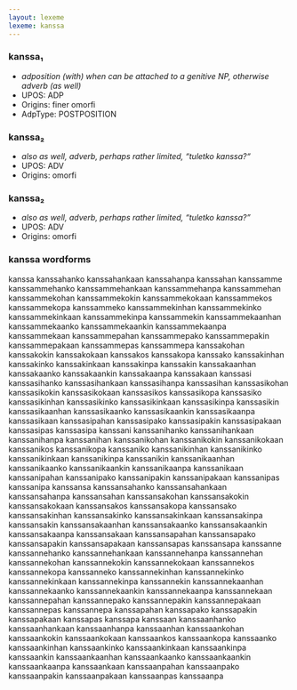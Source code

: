 ```yaml
---
layout: lexeme
lexeme: kanssa
---
```


###  kanssa₁

* _adposition (with) when can be attached to a genitive NP, otherwise adverb (as well)_
* UPOS:  ADP
* Origins: finer omorfi 
* AdpType:  POSTPOSITION


###  kanssa₂

* _also as well, adverb, perhaps rather limited, “tuletko kanssa?“_
* UPOS:  ADV
* Origins: omorfi 


###  kanssa₂

* _also as well, adverb, perhaps rather limited, “tuletko kanssa?”_
* UPOS:  ADV
* Origins: omorfi 


### kanssa wordforms

kanssa
kanssahanko
kanssahankaan
kanssahanpa
kanssahan
kanssamme
kanssammehanko
kanssammehankaan
kanssammehanpa
kanssammehan
kanssammekohan
kanssammekokin
kanssammekokaan
kanssammekos
kanssammekopa
kanssammeko
kanssammekinhan
kanssammekinko
kanssammekinkaan
kanssammekinpa
kanssammekin
kanssammekaanhan
kanssammekaanko
kanssammekaankin
kanssammekaanpa
kanssammekaan
kanssammepahan
kanssammepako
kanssammepakin
kanssammepakaan
kanssammepas
kanssammepa
kanssakohan
kanssakokin
kanssakokaan
kanssakos
kanssakopa
kanssako
kanssakinhan
kanssakinko
kanssakinkaan
kanssakinpa
kanssakin
kanssakaanhan
kanssakaanko
kanssakaankin
kanssakaanpa
kanssakaan
kanssasi
kanssasihanko
kanssasihankaan
kanssasihanpa
kanssasihan
kanssasikohan
kanssasikokin
kanssasikokaan
kanssasikos
kanssasikopa
kanssasiko
kanssasikinhan
kanssasikinko
kanssasikinkaan
kanssasikinpa
kanssasikin
kanssasikaanhan
kanssasikaanko
kanssasikaankin
kanssasikaanpa
kanssasikaan
kanssasipahan
kanssasipako
kanssasipakin
kanssasipakaan
kanssasipas
kanssasipa
kanssani
kanssanihanko
kanssanihankaan
kanssanihanpa
kanssanihan
kanssanikohan
kanssanikokin
kanssanikokaan
kanssanikos
kanssanikopa
kanssaniko
kanssanikinhan
kanssanikinko
kanssanikinkaan
kanssanikinpa
kanssanikin
kanssanikaanhan
kanssanikaanko
kanssanikaankin
kanssanikaanpa
kanssanikaan
kanssanipahan
kanssanipako
kanssanipakin
kanssanipakaan
kanssanipas
kanssanipa
kanssansa
kanssansahanko
kanssansahankaan
kanssansahanpa
kanssansahan
kanssansakohan
kanssansakokin
kanssansakokaan
kanssansakos
kanssansakopa
kanssansako
kanssansakinhan
kanssansakinko
kanssansakinkaan
kanssansakinpa
kanssansakin
kanssansakaanhan
kanssansakaanko
kanssansakaankin
kanssansakaanpa
kanssansakaan
kanssansapahan
kanssansapako
kanssansapakin
kanssansapakaan
kanssansapas
kanssansapa
kanssanne
kanssannehanko
kanssannehankaan
kanssannehanpa
kanssannehan
kanssannekohan
kanssannekokin
kanssannekokaan
kanssannekos
kanssannekopa
kanssanneko
kanssannekinhan
kanssannekinko
kanssannekinkaan
kanssannekinpa
kanssannekin
kanssannekaanhan
kanssannekaanko
kanssannekaankin
kanssannekaanpa
kanssannekaan
kanssannepahan
kanssannepako
kanssannepakin
kanssannepakaan
kanssannepas
kanssannepa
kanssapahan
kanssapako
kanssapakin
kanssapakaan
kanssapas
kanssapa
kanssaan
kanssaanhanko
kanssaanhankaan
kanssaanhanpa
kanssaanhan
kanssaankohan
kanssaankokin
kanssaankokaan
kanssaankos
kanssaankopa
kanssaanko
kanssaankinhan
kanssaankinko
kanssaankinkaan
kanssaankinpa
kanssaankin
kanssaankaanhan
kanssaankaanko
kanssaankaankin
kanssaankaanpa
kanssaankaan
kanssaanpahan
kanssaanpako
kanssaanpakin
kanssaanpakaan
kanssaanpas
kanssaanpa

